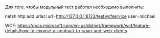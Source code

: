 Для того, чтобы модульный тест работал необходимо выполнить:

netsh http add urlacl url=http://127.0.0.1:8123/testwcfservice user=michael

WCF: https://docs.microsoft.com/en-us/dotnet/framework/wcf/feature-details/how-to-expose-a-contract-to-soap-and-web-clients